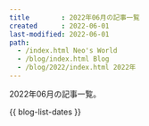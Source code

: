 ```yaml
---
title        : 2022年06月の記事一覧
created      : 2022-06-01
last-modified: 2022-06-01
path:
  - /index.html Neo's World
  - /blog/index.html Blog
  - /blog/2022/index.html 2022年
---
```


2022年06月の記事一覧。

{{ blog-list-dates }}
